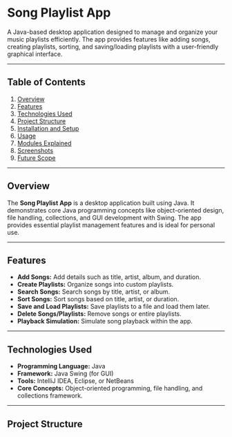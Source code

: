 # Song Playlist App

A Java-based desktop application designed to manage and organize your music playlists efficiently. The app provides features like adding songs, creating playlists, sorting, and saving/loading playlists with a user-friendly graphical interface.

---

## Table of Contents
1. [Overview](#overview)
2. [Features](#features)
3. [Technologies Used](#technologies-used)
4. [Project Structure](#project-structure)
5. [Installation and Setup](#installation-and-setup)
6. [Usage](#usage)
7. [Modules Explained](#modules-explained)
8. [Screenshots](#screenshots)
9. [Future Scope](#future-scope)

---

## Overview

The **Song Playlist App** is a desktop application built using Java. It demonstrates core Java programming concepts like object-oriented design, file handling, collections, and GUI development with Swing. The app provides essential playlist management features and is ideal for personal use.

---

## Features

- **Add Songs:** Add details such as title, artist, album, and duration.
- **Create Playlists:** Organize songs into custom playlists.
- **Search Songs:** Search songs by title, artist, or album.
- **Sort Songs:** Sort songs based on title, artist, or duration.
- **Save and Load Playlists:** Save playlists to a file and load them later.
- **Delete Songs/Playlists:** Remove songs or entire playlists.
- **Playback Simulation:** Simulate song playback within the app.

---

## Technologies Used

- **Programming Language:** Java
- **Framework:** Java Swing (for GUI)
- **Tools:** IntelliJ IDEA, Eclipse, or NetBeans
- **Core Concepts:** Object-oriented programming, file handling, and collections framework.

---

## Project Structure


